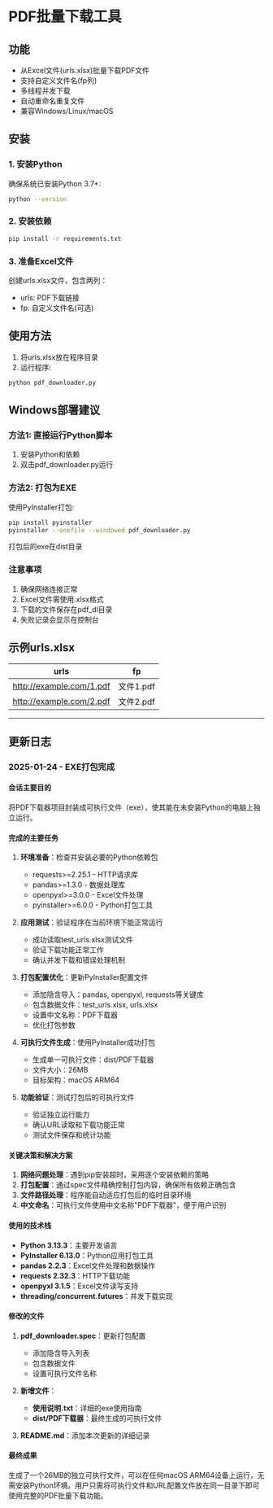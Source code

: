 # PDF批量下载工具

## 功能
- 从Excel文件(urls.xlsx)批量下载PDF文件
- 支持自定义文件名(fp列)
- 多线程并发下载
- 自动重命名重复文件
- 兼容Windows/Linux/macOS

## 安装

### 1. 安装Python
确保系统已安装Python 3.7+:
```bash
python --version
```

### 2. 安装依赖
```bash
pip install -r requirements.txt
```

### 3. 准备Excel文件
创建urls.xlsx文件，包含两列：
- urls: PDF下载链接
- fp: 自定义文件名(可选)

## 使用方法
1. 将urls.xlsx放在程序目录
2. 运行程序:
```bash
python pdf_downloader.py
```

## Windows部署建议

### 方法1: 直接运行Python脚本
1. 安装Python和依赖
2. 双击pdf_downloader.py运行

### 方法2: 打包为EXE
使用PyInstaller打包:
```bash
pip install pyinstaller
pyinstaller --onefile --windowed pdf_downloader.py
```
打包后的exe在dist目录

### 注意事项
1. 确保网络连接正常
2. Excel文件需使用.xlsx格式
3. 下载的文件保存在pdf_dl目录
4. 失败记录会显示在控制台

## 示例urls.xlsx
| urls | fp |
|------|----|
| http://example.com/1.pdf | 文件1.pdf |
| http://example.com/2.pdf | 文件2.pdf |

---

## 更新日志

### 2025-01-24 - EXE打包完成

#### 会话主要目的
将PDF下载器项目封装成可执行文件（exe），使其能在未安装Python的电脑上独立运行。

#### 完成的主要任务
1. **环境准备**：检查并安装必要的Python依赖包
   - requests>=2.25.1 - HTTP请求库
   - pandas>=1.3.0 - 数据处理库 
   - openpyxl>=3.0.0 - Excel文件处理
   - pyinstaller>=6.0.0 - Python打包工具

2. **应用测试**：验证程序在当前环境下能正常运行
   - 成功读取test_urls.xlsx测试文件
   - 验证下载功能正常工作
   - 确认并发下载和错误处理机制

3. **打包配置优化**：更新PyInstaller配置文件
   - 添加隐含导入：pandas, openpyxl, requests等关键库
   - 包含数据文件：test_urls.xlsx, urls.xlsx
   - 设置中文名称：PDF下载器
   - 优化打包参数

4. **可执行文件生成**：使用PyInstaller成功打包
   - 生成单一可执行文件：dist/PDF下载器
   - 文件大小：26MB
   - 目标架构：macOS ARM64

5. **功能验证**：测试打包后的可执行文件
   - 验证独立运行能力
   - 确认URL读取和下载功能正常
   - 测试文件保存和统计功能

#### 关键决策和解决方案
1. **网络问题处理**：遇到pip安装超时，采用逐个安装依赖的策略
2. **打包配置**：通过spec文件精确控制打包内容，确保所有依赖正确包含
3. **文件路径处理**：程序能自动适应打包后的临时目录环境
4. **中文命名**：可执行文件使用中文名称"PDF下载器"，便于用户识别

#### 使用的技术栈
- **Python 3.13.3**：主要开发语言
- **PyInstaller 6.13.0**：Python应用打包工具
- **pandas 2.2.3**：Excel文件处理和数据操作
- **requests 2.32.3**：HTTP下载功能
- **openpyxl 3.1.5**：Excel文件读写支持
- **threading/concurrent.futures**：并发下载实现

#### 修改的文件
1. **pdf_downloader.spec**：更新打包配置
   - 添加隐含导入列表
   - 包含数据文件
   - 设置可执行文件名称

2. **新增文件**：
   - **使用说明.txt**：详细的exe使用指南
   - **dist/PDF下载器**：最终生成的可执行文件

3. **README.md**：添加本次更新的详细记录

#### 最终成果
生成了一个26MB的独立可执行文件，可以在任何macOS ARM64设备上运行，无需安装Python环境。用户只需将可执行文件和URL配置文件放在同一目录下即可使用完整的PDF批量下载功能。
